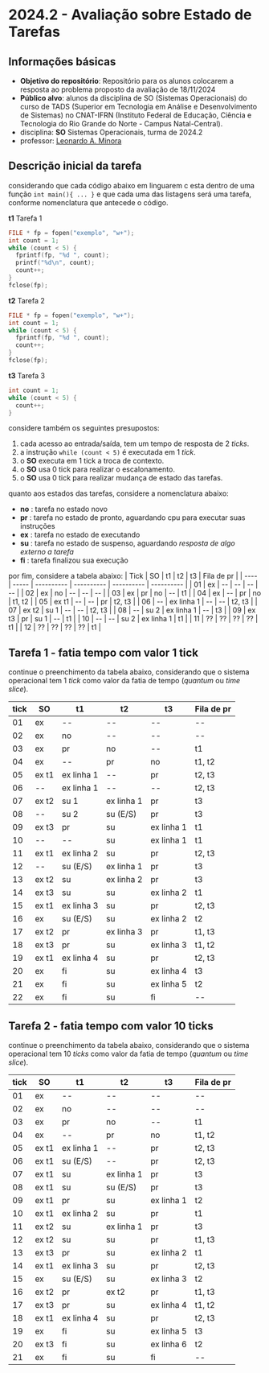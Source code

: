 # 2024.2 - Avaliação sobre Estado de Tarefas

## Informações básicas

- **Objetivo do repositório**: Repositório para os alunos colocarem a resposta ao problema proposto da avaliação de 18/11/2024
- **Público alvo**: alunos da disciplina de SO (Sistemas Operacionais) do curso de TADS (Superior em Tecnologia em Análise e Desenvolvimento de Sistemas) no CNAT-IFRN (Instituto Federal de Educação, Ciência e Tecnologia do Rio Grande do Norte - Campus Natal-Central).
- disciplina: **SO** Sistemas Operacionais, turma de 2024.2
- professor: [Leonardo A. Minora](https://github.com/leonardo-minora)

## Descrição inicial da tarefa

considerando que cada código abaixo em linguarem c esta dentro de uma função `int main(){ ... }` e que cada uma das listagens será uma tarefa, conforme nomenclatura que antecede o código.

**t1** Tarefa 1
```c
FILE * fp = fopen("exemplo", "w+");
int count = 1;
while (count < 5) {
  fprintf(fp, "%d ", count);
  printf("%d\n", count);
  count++;
}
fclose(fp);
```

**t2** Tarefa 2
```c
FILE * fp = fopen("exemplo", "w+");
int count = 1;
while (count < 5) {
  fprintf(fp, "%d ", count);
  count++;
}
fclose(fp);
```

**t3** Tarefa 3
```c
int count = 1;
while (count < 5) {
  count++;
}
```

considere também os seguintes presupostos:
1. cada acesso ao entrada/saída, tem um tempo de resposta de 2 _ticks_.
2. a instrução `while (count < 5)` é executada em 1 _tick_.
3. o **SO** executa em 1 tick a troca de contexto.
4. o **SO** usa 0 tick para realizar o escalonamento.
5. o **SO** usa 0 tick para realizar mudança de estado das tarefas.

quanto aos estados das tarefas, considere a nomenclatura abaixo:
- **no** : tarefa no estado novo
- **pr** : tarefa no estado de pronto, aguardando cpu para executar suas instruções
- **ex** : tarefa no estado de executando
- **su** : tarefa no estado de suspenso, aguardando _resposta de algo externo a tarefa_ 
- **fi** : tarefa finalizou sua execução

por fim, considere a tabela abaixo:
| Tick | SO    | t1         | t2         | t3         | Fila de pr |
| ---- | ----- | ---------- | ---------- | ---------- | ---------- |
| 01   | ex    | --         | --         | --         | --         |
| 02   | ex    | no         | --         | --         | --         |
| 03   | ex    | pr         | no         | --         | t1         |
| 04   | ex    | --         | pr         | no         | t1, t2     |
| 05   | ex t1 | --         | --         | pr         | t2, t3     |
| 06   | --    | ex linha 1 | --         | --         | t2, t3     |
| 07   | ex t2 | su 1       | --         | --         | t2, t3     |
| 08   | --    | su 2       | ex linha 1 | --         | t3         |
| 09   | ex t3 | pr         | su 1       | --         | t1         |
| 10   | --    | --         | su 2       | ex linha 1 | t1         |
| 11   | ??    | ??         | ??         | ??         | t1         |
| 12   | ??    | ??         | ??         | ??         | t1         |

## Tarefa 1 - fatia tempo com valor 1 tick

continue o preenchimento da tabela abaixo, considerando que o sistema operacional tem 1 _tick_ como valor da fatia de tempo (_quantum_ ou _time slice_).

| tick | SO    | t1         | t2         | t3         | Fila de pr |
| ---- | ----- | ---------- | ---------- | ---------- | ---------- |
| 01   | ex    | --         | --         | --         | --         |
| 02   | ex    | no         | --         | --         | --         |
| 03   | ex    | pr         | no         | --         | t1         |
| 04   | ex    | --         | pr         | no         | t1, t2     |
| 05   | ex t1 | ex linha 1         | --         | pr         | t2, t3     |
| 06   | --    | ex linha 1 | --         | --         | t2, t3     |
| 07   | ex t2 | su 1       | ex linha 1         | pr         |  t3     |
| 08   | --    | su 2       | su (E/S) | pr         | t3         |
| 09   | ex t3 | pr         | su        | ex linha 1        | t1         |
| 10   | --    | --         | su        | ex linha 1 | t1         |
| 11   | ex t1    | ex linha 2        | su         | pr        | t2, t3         |
| 12   | --    |  su (E/S)       | ex linha 1        | pr        | t3         |
| 13   |  ex t2   |   	su     |   	ex linha 2     |   pr     |   t3     |
| 14   |  ex t3   |     su   |     su   |   	ex linha 2     |  t1      |
| 15   |  ex t1   |    ex linha 3    |   su     |   pr     |   	t2, t3     |
| 16   |  	ex   |   su (E/S)     |    su    |    	ex linha 2    |  t2      |
| 17   |  	ex t2   |   pr     |    ex linha 3    |    pr    |     t1, t3    |
| 18   |   	ex t3  |    pr    |    su    |   	ex linha 3     |   t1, t2     |
| 19   |   	ex t1	  |   ex linha 4    |   su    |    	pr    |   	t2, t3     |
| 20   |   ex  |    fi   |   su     |    	ex linha 4    |   t3     |
| 21   |  ex   |     fi   |   su     |   ex linha 5     |    	t2    |
| 22   |  ex   |    fi    |    su    |    fi    |    --    |



## Tarefa 2 - fatia tempo com valor 10 ticks

continue o preenchimento da tabela abaixo, considerando que o sistema operacional tem 10 _ticks_ como valor da fatia de tempo (_quantum_ ou _time slice_).

| tick | SO    | t1         | t2         | t3         | Fila de pr |
| ---- | ----- | ---------- | ---------- | ---------- | ---------- |
| 01   | ex    | --         | --         | --         | --         |
| 02   | ex    | no         | --         | --         | --         |
| 03   | ex    | pr         | no         | --         | t1         |
| 04   | ex    | --         | pr         | no         | t1, t2     |
| 05   | ex t1 | ex linha 1         | --         | pr         | t2, t3     |
| 06   | ex t1    | su (E/S) | --         | pr         | t2, t3     |
| 07   | ex t1 | su        | 	ex linha 1         | pr         |  t3     |
| 08   | ex t1    | su        | su (E/S) | pr         | t3         |
| 09   | ex t1 | pr        | su        | ex linha 1        | t2         |
| 10   | ex t1    | ex linha 2         | su        | pr | t1         |
| 11   | ex t2    | su         | ex linha 1         | pr        | t3         |
| 12   | ex t2    | su         | su         | pr         | t1, t3        |
| 13   | ex t3    |  pr     |   su    |   ex linha 2    |   t1  |
| 14   |  	ex t1   |   	ex linha 3    |   su    |  pr     |  t2, t3   |
| 15   |   ex  |   	su (E/S)    |   su    |   	ex linha 3    |  t2   |
| 16   |  	ex t2   |   pr    |   	ex t2   |   pr    |  	t1, t3  |
| 17   |  ex t3   |   pr    |   su   |   	ex linha 4    |  t1, t2  |
| 18   |  	ex t1   |   	ex linha 4    |   su    |   pr    |  t2, t3   |
| 19   |  ex   |    fi   |   su    |   ex linha 5    |   t3  |
| 20   |   	ex t3  |    fi   |    su   |    	ex linha 6   |   t2  |
| 21   |  ex   |    fi   |    su   |   fi    |  --   |
